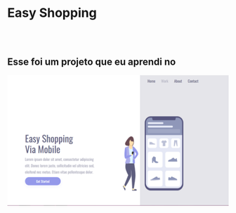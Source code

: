 <h1> Easy Shopping</h1>
<br>
<br>
<h2> Esse foi um projeto que eu aprendi no <a href="https://rodolfomori.com.br/devclub"</a></h2>

<img src="https://github.com/kaiosouza77/easy-shopping/blob/main/assets/img%20pc.png?raw=true" />
